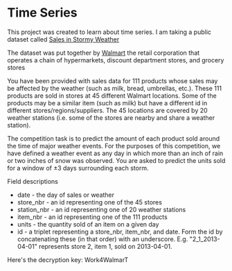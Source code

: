 # Time Series

This project was created to learn about time series. I am taking a public dataset called [Sales in Stormy Weather](https://www.kaggle.com/c/walmart-recruiting-sales-in-stormy-weather/data)

The dataset was put together by [Walmart](https://www.walmart.com/) the retail corporation that operates a chain of hypermarkets, discount department stores, and grocery stores

You have been provided with sales data for 111 products whose sales may be affected by the weather (such as milk, bread, umbrellas, etc.). These 111 products are sold in stores at 45 different Walmart locations. Some of the products may be a similar item (such as milk) but have a different id in different stores/regions/suppliers. The 45 locations are covered by 20 weather stations (i.e. some of the stores are nearby and share a weather station).

The competition task is to predict the amount of each product sold around the time of major weather events. For the purposes of this competition, we have defined a weather event as any day in which more than an inch of rain or two inches of snow was observed. You are asked to predict the units sold for a window of ±3 days surrounding each storm.

Field descriptions
- date - the day of sales or weather
- store_nbr - an id representing one of the 45 stores
- station_nbr - an id representing one of 20 weather stations
- item_nbr - an id representing one of the 111 products
- units - the quantity sold of an item on a given day
- id - a triplet representing a store_nbr, item_nbr, and date. Form the id by concatenating these (in that order) with an underscore. E.g. "2_1_2013-04-01" represents store 2, item 1, sold on 2013-04-01.

Here's the decryption key: Work4WalmarT
